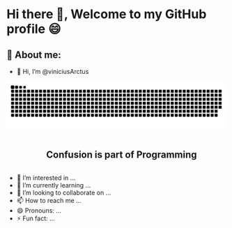 # Hi there 👋, Welcome to my GitHub profile 😄

## 🙍 About me:
- 👋 Hi, I’m @viniciusArctus

<!--- snake -->
<div align="center">
  <img  src="https://github.com/1999AZZAR/1999AZZAR/blob/readme/resources/img/grid-snake.svg"
       alt="snake" /></a>
</div>


<!--h2 without bottom border-->
<div id="user-content-toc">
  <ul align="center">
    <summary><h2 style="display: inline-block">Confusion is part of Programming</h2></summary>
  </ul>
</div>

- 👀 I’m interested in ...
- 🌱 I’m currently learning ...
- 💞️ I’m looking to collaborate on ...
- 📫 How to reach me ...
- 😄 Pronouns: ... 
- ⚡ Fun fact: ...
<!---
viniciusArctus/viniciusArctus is a ✨ special ✨ repository because its `README.md` (this file) appears on your GitHub profile.
You can click the Preview link to take a look at your changes.
--->
